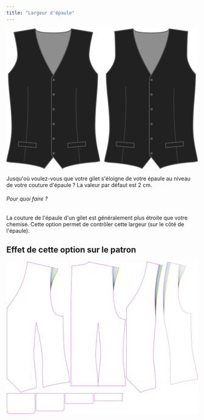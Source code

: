 ```yaml
---
title: "Largeur d'épaule"
---
```


![Largeur d'épaule](shoulderinset.svg)

Jusqu'où voulez-vous que votre gilet s'éloigne de votre épaule au niveau de votre couture d'épaule ? La valeur par défaut est 2 cm.

<Note>

###### Pour quoi faire ?

La couture de l'épaule d'un gilet est généralement plus étroite que votre chemise. Cette option permet de contrôler cette largeur (sur le côté de l'épaule).

</Note>

## Effet de cette option sur le patron

![Cette image montre l'effet de cette option en superposant plusieurs variantes qui ont une valeur différente pour cette option](wahid_shoulderinset_sample.svg "Effet de cette option sur le modèle")
